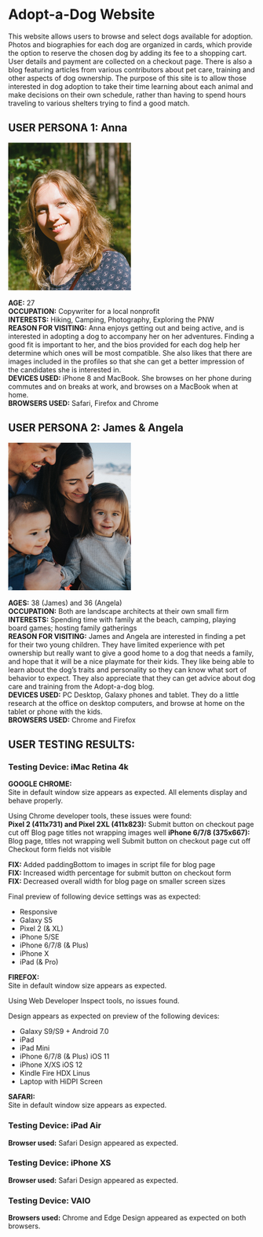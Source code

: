 # Adopt-a-Dog Website

This website allows users to browse and select dogs available for adoption.
Photos and biographies for each dog are organized in cards, which provide
the option to reserve the chosen dog by adding its fee to a shopping cart.
User details and payment are collected on a checkout page. There is also a
blog featuring articles from various contributors about pet care, training
and other aspects of dog ownership. The purpose of this site is to allow
those interested in dog adoption to take their time learning about each animal
and make decisions on their own schedule, rather than having to spend hours
traveling to various shelters trying to find a good match.  




## USER PERSONA 1: Anna

![Image of Anna](user-persona-anna.jpg)  

**AGE:** 27  
**OCCUPATION:** Copywriter for a local nonprofit  
**INTERESTS:** Hiking, Camping, Photography, Exploring the PNW  
**REASON FOR VISITING:** Anna enjoys getting out and being active, and is interested
in adopting a dog to accompany her on her adventures. Finding a good fit is important to her, and the bios provided for each dog help her determine which ones will be most compatible. She also likes that there are images included in the profiles so that she can get a better impression of the candidates she is interested in.  
**DEVICES USED:** iPhone 8 and MacBook. She browses on her phone during commutes and on breaks at work, and browses on a MacBook when at home.  
**BROWSERS USED:** Safari, Firefox and Chrome   


## USER PERSONA 2: James & Angela  

![Image of James and Angela](user-persona-janda.jpg)  

**AGES:** 38 (James) and 36 (Angela)  
**OCCUPATION:** Both are landscape architects at their own small firm  
**INTERESTS:** Spending time with family at the beach, camping, playing board games;
hosting family gatherings  
**REASON FOR VISITING:** James and Angela are interested in finding a pet for their two young children. They have limited experience with pet ownership but really
want to give a good home to a dog that needs a family, and hope that it will be
a nice playmate for their kids. They like being able to learn about the dog’s
traits and personality so they can know what sort of behavior to expect. They
also appreciate that they can get advice about dog care and training from the Adopt-a-dog blog.  
**DEVICES USED:** PC Desktop, Galaxy phones and tablet. They do a little research at the office on desktop computers, and browse at home on the tablet or phone with the kids.  
**BROWSERS USED:** Chrome and Firefox  




## USER TESTING RESULTS:  

### Testing Device: iMac Retina 4k  

**GOOGLE CHROME:**  
Site in default window size appears as expected.
All elements display and behave properly.

Using Chrome developer tools, these issues were found:  
**Pixel 2 (411x731) and Pixel 2XL (411x823):**
  Submit button on checkout page cut off
  Blog page titles not wrapping images well
**iPhone 6/7/8 (375x667):**
  Blog page, titles not wrapping well
  Submit button on checkout page cut off
  Checkout form fields not visible

  **FIX:** Added paddingBottom to images in script file  for blog page  
  **FIX:** Increased width percentage for submit button on checkout form  
  **FIX:** Decreased overall width for blog page on smaller screen sizes

Final preview of following device settings was as expected:  
* Responsive
* Galaxy S5
* Pixel 2 (& XL)
* iPhone 5/SE
* iPhone 6/7/8 (& Plus)
* iPhone X
* iPad (& Pro)  

**FIREFOX:**  
Site in default window size appears as expected.

Using Web Developer Inspect tools, no issues found.

Design appears as expected on preview of the following devices:
* Galaxy S9/S9 + Android 7.0
* iPad
* iPad Mini
* iPhone 6/7/8 (& Plus) iOS 11
* iPhone X/XS iOS 12
* Kindle Fire HDX Linus
* Laptop with HiDPI Screen  

**SAFARI:**  
Site in default window size appears as expected.  

### Testing Device: iPad Air

**Browser used:** Safari
Design appeared as expected.  


### Testing Device: iPhone XS

**Browser used:** Safari
Design appeared as expected.  



### Testing Device: VAIO

**Browsers used:** Chrome and Edge
Design appeared as expected on both browsers.

